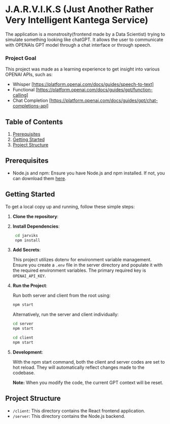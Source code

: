 # J.A.R.V.I.K.S (Just Another Rather Very Intelligent Kantega Service)

The application is a monstrosity(frontend made by a Data Scientist) trying to simulate something looking like chatGPT. 
It allows the user to communicate with OPENAIs GPT model through a chat interface or through speech.

### Project Goal
This project was made as a learning experience to get insight into various OPENAI APIs, such as:
- Whisper [https://platform.openai.com/docs/guides/speech-to-text]
- Functional [https://platform.openai.com/docs/guides/gpt/function-calling]
- Chat Completion [https://platform.openai.com/docs/guides/gpt/chat-completions-api]

## Table of Contents

1. [Prerequisites](#prerequisites)
2. [Getting Started](#getting-started)
3. [Project Structure](#project-structure)

## Prerequisites

- Node.js and npm: Ensure you have Node.js and npm installed. If not, you can download them [here](https://nodejs.org/).

## Getting Started

To get a local copy up and running, follow these simple steps:

1. **Clone the repository**:

2. **Install Dependencies**:

   ```bash
    cd jarviks
    npm install
    ```
3. **Add Secrets**:

    This project utilizes dotenv for environment variable management. Ensure you create a `.env` file in the server directory and populate it with the required environment variables. The primary required key is `OPENAI_API_KEY`.

4. **Run the Project**:
    
    Run both server and client from the root using:
    ```bash
    npm start
    ```
    Alternatively, run the server and client individually:
    ```bash
    cd server
    npm start
    ```
    ```bash
    cd client
    npm start
    ```
4. **Development**:
    
    With the npm start command, both the client and server codes are set to hot reload. They will automatically reflect changes made to the codebase.

    __Note:__ When you modify the code, the current GPT context will be reset.

## Project Structure
- `/client`: This directory contains the React frontend application.
- `/server`: This directory contains the Node.js backend.

